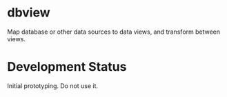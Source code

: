 # dbview #

Map database or other data sources to data views, and transform between views.

# Development Status #

Initial prototyping. Do not use it.
